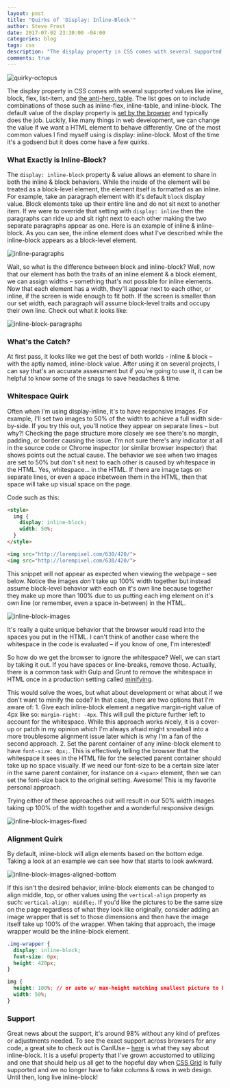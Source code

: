 ```yaml
---
layout: post
title: "Quirks of 'Display: Inline-Block'"
author: Steve Frost
date: 2017-07-02 23:30:00 -04:00
categories: blog
tags: css
description: "The display property in CSS comes with several supported values like inline, block, flex, list-item, and the anti-hero, table. The list goes on to include combinations of those such as inline-flex, inline-table, and inline-block. The default value of the display property is set by the browser and typically does the job. Luckily, like many things in web development, we can change the value if we want a HTML element to behave differently. One of the most common values I find myself using is display: inline-block. Most of the time it's a godsend but it does come have a few quirks."
comments: true
---
```


![quirky-octopus](/assets/img/blogs/inlineblock0.jpg)

The display property in CSS comes with several supported values like inline, block, flex, list-item, and [the anti-hero, table](https://colintoh.com/blog/display-table-anti-hero). The list goes on to include combinations of those such as inline-flex, inline-table, and inline-block. The default value of the display property is [set by the browser](https://github.com/sw4/revert.css) and typically does the job. Luckily, like many things in web development, we can change the value if we want a HTML element to behave differently. One of the most common values I find myself using is display: inline-block. Most of the time it's a godsend but it does come have a few quirks.

### What Exactly is Inline-Block?
The `display: inline-block` property & value allows an element to share in both the inline & block behaviors. While the inside of the element will be treated as a block-level element, the element itself is formatted as an inline. For example, take an paragraph element with it's default `block` display value. Block elements take up their entire line and do not sit next to another item. If we were to override that setting with `display: inline` then the paragraphs can ride up and sit right next to each other making the two separate paragraphs appear as one. Here is an example of inline & inline-block. As you can see, the inline element does what I've described while the inline-block appears as a block-level element.

![inline-paragraphs](/assets/img/blogs/inlineblock1.jpg)

Wait, so what is the difference between block and inline-block? Well, now that our element has both the traits of an inline element & a block element, we can assign widths – something that's not possible for inline elements. Now that each element has a width, they'll appear next to each other, or inline, if the screen is wide enough to fit both. If the screen is smaller than our set width, each paragraph will assume block-level traits and occupy their own line. Check out what it looks like:

![inline-block-paragraphs](/assets/img/blogs/inlineblock2.gif)

### What's the Catch?
At first pass, it looks like we get the best of both worlds - inline & block – with the aptly named, inline-block value. After using it on several projects, I can say that's an accurate assessment but if you're going to use it, it can be helpful to know some of the snags to save headaches & time.

### Whitespace Quirk
Often when I'm using display-inline, it's to have responsive images. For example, I'll set two images to 50% of the width to achieve a full width side-by-side. If you try this out, you'll notice they appear on separate lines – but why?! Checking the page structure more closely we see there's no margin, padding, or border causing the issue. I'm not sure there's any indicator at all in the source code or Chrome inspector (or similar browser inspector) that shows points out the actual cause. The behavior we see when two images are set to 50% but don't sit next to each other is caused by whitespace in the HTML. Yes, whitespace... in the HTML. If there are image tags on separate lines, or even a space inbetween them in the HTML, then that space will take up visual space on the page.

Code such as this:
```html
<style>
  img {
    display: inline-block;
    width: 50%;
  }
</style>

<img src="http://lorempixel.com/630/420/">
<img src="http://lorempixel.com/630/420/">
```

This snippet will not appear as expected when viewing the webpage – see below. Notice the images _don't_ take up 100% width together but instead assume block-level behavior with each on it's own line because together they make up more than 100% due to us putting each img element on it's own line (or remember, even a space in-between) in the HTML.

![inline-block-images](/assets/img/blogs/inlineblock3.jpg)

It's really a quite unique behavior that the browser would read into the spaces you put in the HTML. I can't think of another case where the whitespace in the code is evaluated – if you know of one, I'm interested!

So how do we get the browser to ignore the whitespace? Well, we can start by taking it out. If you have spaces or line-breaks, remove those. Actually, there is a common task with Gulp and Grunt to remove the whitespace in HTML once in a production setting called [minifying](https://blog.stackpath.com/glossary/minification/). 

This would solve the woes, but what about development or what about if we don't want to minify the code? In that case, there are two options that I'm aware of:
    1. Give each inline-block element a negative margin-right value of 4px like so: `margin-right: -4px`. This will pull the picture further left to account for the whitespace. While this approach works nicely, it is a cover-up or patch in my opinion which I'm always afraid might snowball into a more troublesome alignment issue later which is why I'm a fan of the second approach.
    2. Set the parent container of any inline-block element to have `font-size: 0px;`. This is effectively telling the browser that the whitespace it sees in the HTML file for the selected parent container should take up no space visually. If we need our font-size to be a certain size later in the same parent container, for instance on a `<span>` element, then we can set the font-size back to the original setting. Awesome! This is my favorite personal approach.

Trying either of these approaches out will result in our 50% width images taking up 100% of the width together and a wonderful responsive design.

![inline-block-images-fixed](/assets/img/blogs/inlineblock4.jpg)

### Alignment Quirk

By default, inline-block will align elements based on the bottom edge. Taking a look at an example we can see how that starts to look awkward.

![inline-block-images-aligned-bottom](/assets/img/blogs/inlineblock5.jpg)

If this isn't the desired behavior, inline-block elements can be changed to align middle, top, or other values using the `vertical-align` property as such: `vertical-align: middle;`. If you'd like the pictures to be the same size on the page regardless of what they look like originally, consider adding an image wrapper that is set to those dimensions and then have the image itself take up 100% of the wrapper. When taking that approach, the image wrapper would be the inline-block element.

```css
.img-wrapper {
  display: inline-block;
  font-size: 0px;
  height: 420px;
}

img {
  height: 100%; // or auto w/ max-height matching smallest picture to keep proportion
  width: 50%;
}
```

### Support
Great news about the support, it's around 98% without any kind of prefixes or adjustments needed. To see the exact support across browsers for any code, a great site to check out is CanIUse – [here](https://caniuse.com/#feat=inline-block) is what they say about inline-block. It is a useful property that I've grown accustomed to utilizing and one that should help us all get to the hopeful day when [CSS Grid](http://jensimmons.com/post/feb-27-2017/learn-css-grid) is fully supported and we no longer have to fake columns & rows in web design. Until then, long live inline-block!
